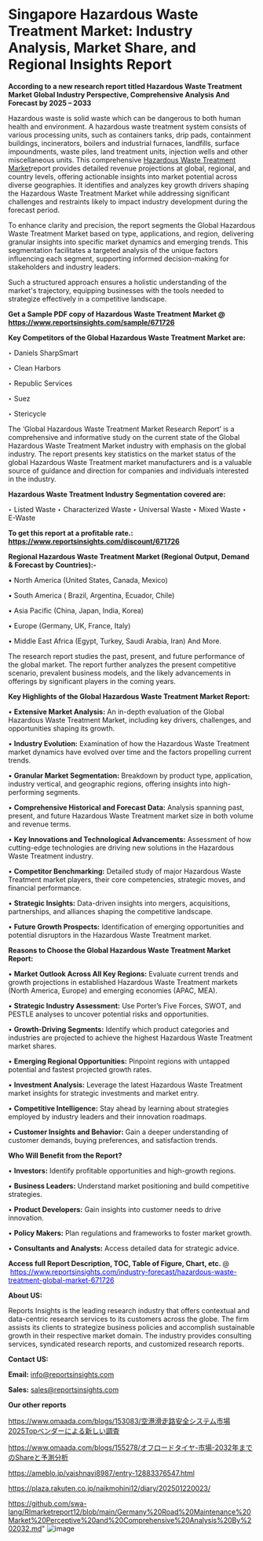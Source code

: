 # Singapore Hazardous Waste Treatment Market: Industry Analysis, Market Share, and Regional Insights Report

<strong>According to a new research report titled Hazardous Waste Treatment Market Global Industry Perspective, Comprehensive Analysis And Forecast by 2025 – 2033</strong>

Hazardous waste is solid waste which can be dangerous to both human health and environment. A hazardous waste treatment system consists of various processing units, such as containers tanks, drip pads, containment buildings, incinerators, boilers and industrial furnaces, landfills, surface impoundments, waste piles, land treatment units, injection wells and other miscellaneous units. This comprehensive <a href=https://www.reportsinsights.com/sample/671726>Hazardous Waste Treatment Market</a>report provides detailed revenue projections at global, regional, and country levels, offering actionable insights into market potential across diverse geographies. It identifies and analyzes key growth drivers shaping the Hazardous Waste Treatment Market while addressing significant challenges and restraints likely to impact industry development during the forecast period.

To enhance clarity and precision, the report segments the Global Hazardous Waste Treatment Market based on type, applications, and region, delivering granular insights into specific market dynamics and emerging trends. This segmentation facilitates a targeted analysis of the unique factors influencing each segment, supporting informed decision-making for stakeholders and industry leaders.

Such a structured approach ensures a holistic understanding of the market's trajectory, equipping businesses with the tools needed to strategize effectively in a competitive landscape.

<strong>Get a Sample PDF copy of Hazardous Waste Treatment Market </strong><strong>@<a href=https://www.reportsinsights.com/sample/671726 style=color:#0000ff;> https://www.reportsinsights.com/sample/671726</a></strong></font>

<strong>Key Competitors of the Global Hazardous Waste Treatment Market are:</strong>

‣ Daniels SharpSmart

‣ Clean Harbors

‣ Republic Services

‣ Suez

‣ Stericycle

The ‘Global Hazardous Waste Treatment Market Research Report’ is a comprehensive and informative study on the current state of the Global Hazardous Waste Treatment Market industry with emphasis on the global industry. The report presents key statistics on the market status of the global Hazardous Waste Treatment market manufacturers and is a valuable source of guidance and direction for companies and individuals interested in the industry.

<strong>Hazardous Waste Treatment Industry Segmentation covered are:</strong>

‣ Listed Waste
‣ Characterized Waste
‣ Universal Waste
‣ Mixed Waste
‣ E-Waste

<strong>To get this report at a profitable rate.: <a href=https://www.reportsinsights.com/discount/671726 style=color:#0000ff;>https://www.reportsinsights.com/discount/671726</a></strong></font>

<strong>Regional Hazardous Waste Treatment Market (Regional Output, Demand &amp; Forecast by Countries):-</strong>

• North America (United States, Canada, Mexico)

• South America ( Brazil, Argentina, Ecuador, Chile)

• Asia Pacific (China, Japan, India, Korea)

• Europe (Germany, UK, France, Italy)

• Middle East Africa (Egypt, Turkey, Saudi Arabia, Iran) And More.

The research report studies the past, present, and future performance of the global market. The report further analyzes the present competitive scenario, prevalent business models, and the likely advancements in offerings by significant players in the coming years.

<strong>Key Highlights of the Global Hazardous Waste Treatment Market Report:</strong>

• <strong>Extensive Market Analysis:</strong> An in-depth evaluation of the Global Hazardous Waste Treatment Market, including key drivers, challenges, and opportunities shaping its growth.

• <strong>Industry Evolution:</strong> Examination of how the Hazardous Waste Treatment market dynamics have evolved over time and the factors propelling current trends.

• <strong>Granular Market Segmentation:</strong> Breakdown by product type, application, industry vertical, and geographic regions, offering insights into high-performing segments.

• <strong>Comprehensive Historical and Forecast Data:</strong> Analysis spanning past, present, and future Hazardous Waste Treatment market size in both volume and revenue terms.

• <strong>Key Innovations and Technological Advancements:</strong> Assessment of how cutting-edge technologies are driving new solutions in the Hazardous Waste Treatment industry.

• <strong>Competitor Benchmarking:</strong> Detailed study of major Hazardous Waste Treatment market players, their core competencies, strategic moves, and financial performance.

• <strong>Strategic Insights:</strong> Data-driven insights into mergers, acquisitions, partnerships, and alliances shaping the competitive landscape.

• <strong>Future Growth Prospects:</strong> Identification of emerging opportunities and potential disruptors in the Hazardous Waste Treatment market.

<strong>Reasons to Choose the Global Hazardous Waste Treatment Market Report:</strong>

• <strong>Market Outlook Across All Key Regions:</strong> Evaluate current trends and growth projections in established Hazardous Waste Treatment markets (North America, Europe) and emerging economies (APAC, MEA).

• <strong>Strategic Industry Assessment:</strong> Use Porter’s Five Forces, SWOT, and PESTLE analyses to uncover potential risks and opportunities.

• <strong>Growth-Driving Segments:</strong> Identify which product categories and industries are projected to achieve the highest Hazardous Waste Treatment market shares.

• <strong>Emerging Regional Opportunities:</strong> Pinpoint regions with untapped potential and fastest projected growth rates.

• <strong>Investment Analysis:</strong> Leverage the latest Hazardous Waste Treatment market insights for strategic investments and market entry.

• <strong>Competitive Intelligence:</strong> Stay ahead by learning about strategies employed by industry leaders and their innovation roadmaps.

• <strong>Customer Insights and Behavior:</strong> Gain a deeper understanding of customer demands, buying preferences, and satisfaction trends.

<strong>Who Will Benefit from the Report?</strong>

• <strong>Investors:</strong> Identify profitable opportunities and high-growth regions.

• <strong>Business Leaders:</strong> Understand market positioning and build competitive strategies.

• <strong>Product Developers:</strong> Gain insights into customer needs to drive innovation.

• <strong>Policy Makers:</strong> Plan regulations and frameworks to foster market growth.

• <strong>Consultants and Analysts:</strong> Access detailed data for strategic advice.
</ul>
<strong>Access full Report Description, TOC, Table of Figure, Chart, etc. </strong>@  <a href=https://www.reportsinsights.com/industry-forecast/hazardous-waste-treatment-global-market-671726 style=color:#0000ff;>https://www.reportsinsights.com/industry-forecast/hazardous-waste-treatment-global-market-671726</a></font>

<strong><strong>About US</strong>:</strong>

Reports Insights is the leading research industry that offers contextual and data-centric research services to its customers across the globe. The firm assists its clients to strategize business policies and accomplish sustainable growth in their respective market domain. The industry provides consulting services, syndicated research reports, and customized research reports.

<strong>Contact US:</strong>

<p class=""""><b>Email:</b> <a href=mailto:info@reportsinsights.com>info@reportsinsights.com</a></p>
<p class=""""><b>Sales:</b> <a href=mailto:sales@reportsinsights.com>sales@reportsinsights.com</a></p>

<strong>Our other reports</strong>

<a href=https://www.omaada.com/blogs/153083/空港滑走路安全システム市場2025Topベンダーによる新しい調査>https://www.omaada.com/blogs/153083/空港滑走路安全システム市場2025Topベンダーによる新しい調査</a>

<a href=https://www.omaada.com/blogs/155278/オフロードタイヤ-市場-2032年までのShareと予測分析>https://www.omaada.com/blogs/155278/オフロードタイヤ-市場-2032年までのShareと予測分析</a>

<a href=https://ameblo.jp/vaishnavi8987/entry-12883376547.html>https://ameblo.jp/vaishnavi8987/entry-12883376547.html</a>

<a href=https://plaza.rakuten.co.jp/naikmohini12/diary/202501220023/>https://plaza.rakuten.co.jp/naikmohini12/diary/202501220023/</a>

<a href=https://github.com/swa-lang/RImarketreport12/blob/main/Germany%20Road%20Maintenance%20Market%20Perceptive%20and%20Comprehensive%20Analysis%20By%202032.md>https://github.com/swa-lang/RImarketreport12/blob/main/Germany%20Road%20Maintenance%20Market%20Perceptive%20and%20Comprehensive%20Analysis%20By%202032.md</a>"
![image](https://github.com/user-attachments/assets/1454b08f-2318-45ff-9bfe-f38774719b59)
